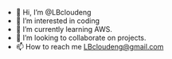 - 👋 Hi, I’m @LBcloudeng
- 👀 I’m interested in coding
- 🌱 I’m currently learning AWS.
- 💞️ I’m looking to collaborate on projects.
- 📫 How to reach me LBcloudeng@gmail.com

<!---
LBcloudeng/LBcloudeng is a ✨ special ✨ repository because its `README.md` (this file) appears on your GitHub profile.
You can click the Preview link to take a look at your changes.
--->
